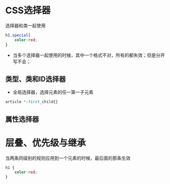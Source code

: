 # CSS选择器

选择器和类一起使用

```css
h1.special{
    color:red;
}
```

* 当多个选择器一起使用的时候，其中一个格式不对，所有的都失效；但是分开写不会；

## 类型、类和ID选择器

* 全局选择器，选择元素的任一第一子元素

```css
article *:first_child{}
```

## 属性选择器

# 层叠、优先级与继承

当两条同级别的规则应用到一个元素的时候，最后面的那条生效

```css
h1 {
    color:red;
}
```

